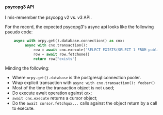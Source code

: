 #### psycopg3 API

I mis-remember the psycopg v2 vs. v3 API.

For the record, the expected psycopg3's async api looks like the
following pseudo code:

```python
    async with orpy.get().database.connection() as cnx:
         async with cnx.transaction():
             row = await cnx.execute("SELECT EXISTS(SELECT 1 FROM public.tenants)")
             row = await row.fetchone()
             return row["exists"]
```

Minding the following:

- Where `orpy.get().database` is the postgresql connection pooler.
- Wrap explicit transaction with `async with cnx.transaction():
  foobar()`
- Most of the time the transaction object is not used;
- Do execute await operation against `cnx`;
- `await cnx.execute` returns a cursor object;
- Do the `await cursor.fetchqux...` calls against the object return by
  a call to execute.
